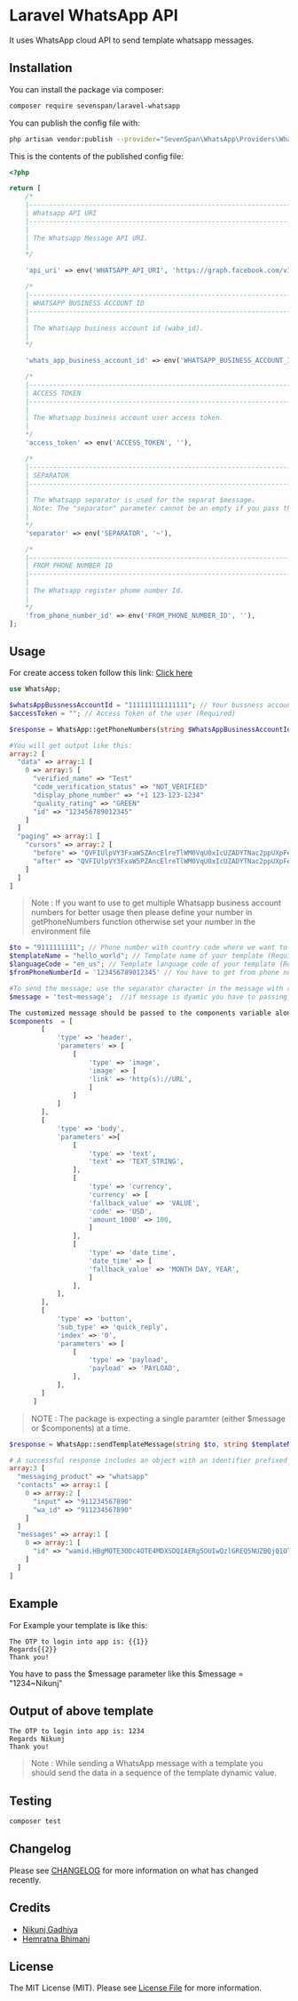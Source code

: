 # Laravel WhatsApp API

It uses WhatsApp cloud API to send template whatsapp messages.

## Installation

You can install the package via composer:

```bash
composer require sevenspan/laravel-whatsapp
```

You can publish the config file with:
```bash
php artisan vendor:publish --provider="SevenSpan\WhatsApp\Providers\WhatsAppServiceProvider" --tag="config"
```

This is the contents of the published config file:

```php
<?php

return [
    /*
    |--------------------------------------------------------------------------
    | Whatsapp API URI
    |--------------------------------------------------------------------------
    |
    | The Whatsapp Message API URI.
    |
    */

    'api_uri' => env('WHATSAPP_API_URI', 'https://graph.facebook.com/v14.0/'),

    /*
    |--------------------------------------------------------------------------
    | WHATSAPP BUSINESS ACCOUNT ID
    |--------------------------------------------------------------------------
    |
    | The Whatsapp business account id (waba_id).
    |
    */

    'whats_app_business_account_id' => env('WHATSAPP_BUSINESS_ACCOUNT_ID', ''),

    /*
    |--------------------------------------------------------------------------
    | ACCESS TOKEN
    |--------------------------------------------------------------------------
    |
    | The Whatsapp business account user access token.
    |
    */
    'access_token' => env('ACCESS_TOKEN', ''),

    /*
    |--------------------------------------------------------------------------
    | SEPARATOR
    |--------------------------------------------------------------------------
    |
    | The Whatsapp separator is used for the separat $message.
    | Note: The "separator" parameter cannot be an empty if you pass ther $message parameter.
    |
    */
    'separator' => env('SEPARATOR', '~'),

    /*
    |--------------------------------------------------------------------------
    | FROM PHONE NUMBER ID
    |--------------------------------------------------------------------------
    |
    | The Whatsapp register phome number Id.
    |
    */
    'from_phone_number_id' => env('FROM_PHONE_NUMBER_ID', ''),
];


```

## Usage

For create access token follow this link: [Click here](https://developers.facebook.com/docs/whatsapp/business-management-api/get-started)

``` php
use WhatsApp;

$whatsAppBussnessAccountId = "111111111111111"; // Your bussness account id (waba_id)(Required)
$accessToken = ""; // Access Token of the user (Required)

$response = WhatsApp::getPhoneNumbers(string $WhatsAppBusinessAccountId = '', string $accessToken = '')

#You will get output like this:
array:2 [
  "data" => array:1 [
    0 => array:5 [
      "verified_name" => "Test"
      "code_verification_status" => "NOT_VERIFIED"
      "display_phone_number" => "+1 123-123-1234"
      "quality_rating" => "GREEN"
      "id" => "123456789012345"
    ]
  ]
  "paging" => array:1 [
    "cursors" => array:2 [
      "before" => "QVFIUlpVY3FxaW5ZAncElreTlWM0VqU0xIcUZADYTNac2ppUXpFeDEzbmNPMXVfYlZABSVJVaTZAmM0FDWWVYeEFlUW9BTHlSZAFBYbGUyZAVhXZAVBReDF1OENn"
      "after" => "QVFIUlpVY3FxaW5PZAncElreTlWM0VqU0xIcUZADYTNac2ppUXpFeDEzbmNPMXVfYlZABSVJVaTZAmM0FDWWVYeEFlUW9BTHlSZAFBYbGUyZAVhXZAVBReDF1OENn"
    ]
  ]
]
```
> Note : If you want to use to get multiple Whatsapp business account numbers for better usage then please define your number in getPhoneNumbers function otherwise set your number in the environment file


``` php
$to = "9111111111"; // Phone number with country code where we want to send message(Required).
$templateName = "hello_world"; // Template name of your template (Required).
$languageCode = "en_us"; // Template language code of your template (Required).
$fromPhoneNumberId = '123456789012345' // You have to get from phone number id using getPhoneNumbers() function.

#To send the message; use the separator character in the message with respective argument. Below is an example of how to send the text message.
$message = 'test~message';  //if message is dyamic you have to passing a parameter order vice.

The customized message should be passed to the components variable along with the object.  You can refer this link for the create components [Click here](https://developers.facebook.com/docs/whatsapp/cloud-api/guides/send-message-templates)
$components  = [
        [
            'type' => 'header',
            'parameters' => [
                [
                    'type' => 'image',
                    'image' => [
                    'link' => 'http(s)://URL',
                    ]
                ]
            ]
        ],
        [
            'type' => 'body',
            'parameters' =>[
                [
                    'type' => 'text',
                    'text' => 'TEXT_STRING',
                ],
                [
                    'type' => 'currency',
                    'currency' => [
                    'fallback_value' => 'VALUE',
                    'code' => 'USD',
                    'amount_1000' => 100,
                    ]
                ],
                [
                    'type' => 'date_time',
                    'date_time' => [
                    'fallback_value' => 'MONTH DAY, YEAR',
                    ]
                ],
            ],
        ],
        [
            'type' => 'button',
            'sub_type' => 'quick_reply',
            'index' => '0',
            'parameters' => [
                [
                    'type' => 'payload',
                    'payload' => 'PAYLOAD',
                ],
            ],
        ]
      ]
```

> NOTE : The package is expecting a single paramter (either $message or $components) at a time.


```php
$response = WhatsApp::sendTemplateMessage(string $to, string $templateName, string $languageCode,  string $fromPhoneNumberId = '', array $components = [], string $message = '')

# A successful response includes an object with an identifier prefixed with wamid.
array:3 [
  "messaging_product" => "whatsapp"
  "contacts" => array:1 [
    0 => array:2 [
      "input" => "911234567890"
      "wa_id" => "911234567890"
    ]
  ]
  "messages" => array:1 [
    0 => array:1 [
      "id" => "wamid.HBgMOTE3ODc4OTE4MDXSDQIAERgSOUIwQzlGREQ5NUZBQjQ1OTkzAA=="
    ]
  ]
]

```

## Example
For Example your template is like this:

```
The OTP to login into app is: {{1}}
Regards{{2}}
Thank you!
```

You have to pass the $message parameter like this $message = "1234~Nikunj"

## Output of above template
```
The OTP to login into app is: 1234
Regards Nikunj
Thank you!
```

> Note : While sending a WhatsApp message with a template you should send the data in a sequence of the template dynamic value.

## Testing

``` bash
composer test
```

## Changelog

Please see [CHANGELOG](CHANGELOG.md) for more information on what has changed recently.


## Credits

- [Nikunj Gadhiya](https://github.com/nikunj320)
- [Hemratna Bhimani](https://github.com/hemratna)

## License

The MIT License (MIT). Please see [License File](LICENSE.md) for more information.
